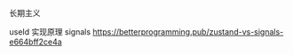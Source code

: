 
长期主义

useId  实现原理
signals   https://betterprogramming.pub/zustand-vs-signals-e664bff2ce4a





















